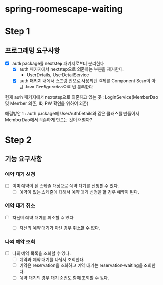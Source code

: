 # spring-roomescape-waiting

# Step 1
## 프로그래밍 요구사항
* [x] auth package를 nextstep 패키지로부터 분리한다
    * [x] auth 패키지에서 nextstep으로 의존하는 부분을 제거한다.
      * UserDetails, UserDetailService
    * [x] auth 패키지 내에서 스프링 빈으로 사용되던 객체를 Component Scan이 아닌 Java Configuration으로 빈 등록한다.

현재 auth 패키지에서 nextstep으로 의존하고 있는 곳 : LoginService(MemberDao 및 Member 의존, ID, PW 확인을 위하여 의존)

해결방안 1 : auth package에 UserAuthDetails와 같은 클래스를 만들어서 MemberDao에서 의존하게 만드는 것이 어떨까?



# Step 2
## 기능 요구사항
### 예약 대기 신청
* [ ] 이미 예약이 된 스케줄 대상으로 예약 대기를 신청할 수 있다.
  * [ ] 예약이 없는 스케줄에 대해서 예약 대기 신청을 할 경우 예약이 된다.

### 예약 대기 취소
* [ ] 자신의 예약 대기를 취소할 수 있다.
    * [ ] 자신의 예약 대기가 아닌 경우 취소할 수 없다.


### 나의 예약 조회
* [ ] 나의 예약 목록을 조회할 수 있다.
    * [ ] 예약과 예약 대기를 나눠서 조회한다.
    * [ ] 예약은 reservation을 조회하고 예약 대기는 reservation-waiting을 조회한다.
    * [ ] 예약 대기의 경우 대기 순번도 함께 조회할 수 있다.
